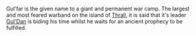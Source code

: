 Gul\'far is the given name to a giant and permanent war camp. The
largest and most feared warband on the island of
[Thrall](Thrall "wikilink"), it is said that it\'s leader
[Gul\'Dan](Gul'Dan "wikilink") is biding his time whilst he waits for an
ancient prophecy to be fulfilled.
